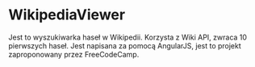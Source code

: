 # WikipediaViewer

Jest to wyszukiwarka haseł w Wikipedii. Korzysta z Wiki API, zwraca 10 pierwszych haseł. Jest napisana za pomocą AngularJS, jest to projekt zaproponowany przez FreeCodeCamp.
